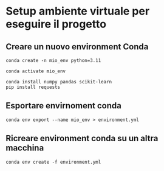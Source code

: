 # Setup ambiente virtuale per eseguire il progetto

## Creare un nuovo environment Conda
```
conda create -n mio_env python=3.11

conda activate mio_env

conda install numpy pandas scikit-learn
pip install requests

```

## Esportare envirnoment conda

```
conda env export --name mio_env > environment.yml
```


## Ricreare environment conda su un altra macchina

```
conda env create -f environment.yml
```

